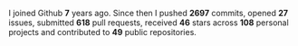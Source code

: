 
I joined Github **7** years ago. Since then I pushed **2697** commits, opened **27** issues, submitted **618** pull requests, received **46** stars across **108** personal projects and contributed to **49** public repositories.
